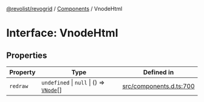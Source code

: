 [@revolist/revogrid](README.md) / [Components](Namespace.Components.md) / VnodeHtml

# Interface: VnodeHtml

## Properties

| Property | Type | Defined in |
| ------ | ------ | ------ |
| `redraw` | `undefined` \| `null` \| () => [`VNode`](Interface.VNode.md)[] | [src/components.d.ts:700](https://github.com/revolist/revogrid/blob/2d9504ecff6b493d547df979b2259be6b639351c/src/components.d.ts#L700) |
